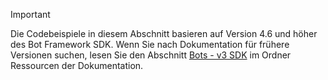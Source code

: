 > [!Important]
> Die Codebeispiele in diesem Abschnitt basieren auf Version 4.6 und höher des Bot Framework SDK. Wenn Sie nach Dokumentation für frühere Versionen suchen, lesen Sie den Abschnitt [Bots - v3 SDK](~/resources/bot-v3/bots-overview.md) im Ordner Ressourcen der Dokumentation.
